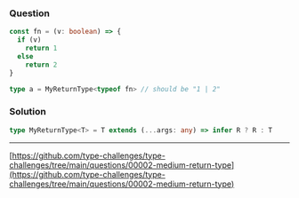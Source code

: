 ### Question
```ts
const fn = (v: boolean) => {
  if (v)
    return 1
  else
    return 2
}

type a = MyReturnType<typeof fn> // should be "1 | 2"
```
### Solution
```ts
type MyReturnType<T> = T extends (...args: any) => infer R ? R : T
```
---
[https://github.com/type-challenges/type-challenges/tree/main/questions/00002-medium-return-type](https://github.com/type-challenges/type-challenges/tree/main/questions/00002-medium-return-type)
